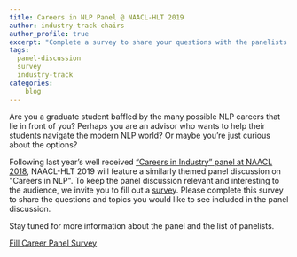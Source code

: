 ```yaml
---
title: Careers in NLP Panel @ NAACL-HLT 2019
author: industry-track-chairs
author_profile: true
excerpt: "Complete a survey to share your questions with the panelists."
tags:
  panel-discussion
  survey
  industry-track
categories:
    blog
---
```


Are you a graduate student baffled by the many possible NLP careers that lie in front of you? Perhaps you are an advisor who wants to help their students navigate the modern NLP world? Or maybe you’re just curious about the options? 

Following last year’s well received [“Careers in Industry” panel at NAACL 2018](http://naacl2018.org/industry.html), NAACL-HLT 2019 will feature a similarly themed panel discussion on "Careers in NLP". To keep the panel discussion relevant and interesting to the audience, we invite you to fill out a [survey](https://forms.office.com/Pages/ResponsePage.aspx?id=DQSIkWdsW0yxEjajBLZtrQAAAAAAAAAAAANAAYLQFrZUM0hRWUlPMzhKMUJRVlRRNFozN0ZOOE1OMS4u). Please complete this survey to share the questions and topics you would like to see included in the panel discussion. 

Stay tuned for more information about the panel and the list of panelists.

<div class="text-center">
    <a href="https://forms.office.com/Pages/ResponsePage.aspx?id=DQSIkWdsW0yxEjajBLZtrQAAAAAAAAAAAANAAYLQFrZUM0hRWUlPMzhKMUJRVlRRNFozN0ZOOE1OMS4u" target="_blank" class="btn btn--primary">Fill Career Panel Survey</a>
</div>
<br/>


